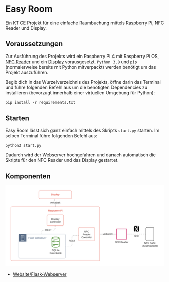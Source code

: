 # Easy Room
Ein KT CE Projekt für eine einfache Raumbuchung mittels Raspberry Pi, NFC Reader und Display.

## Voraussetzungen

Zur Ausführung des Projekts wird ein 
Raspberry Pi 4 mit Raspberry Pi OS, 
[NFC Reader](https://www.amazon.de/gp/product/B01L9GC470/ref=ppx_yo_dt_b_asin_title_o09_s00?ie=UTF8&psc=1) und ein 
[Display](https://www.amazon.de/gp/product/B07WCRTKSF/ref=ppx_yo_dt_b_asin_title_o00_s00?ie=UTF8&psc=1)
vorausgesetzt. 
`Python 3.8` und `pip` (normalerweise bereits mit Python mitverpackt) werden benötigt um das Projekt auszuführen.

Begib dich in das Wurzelverzeichnis des Projekts, öffne darin das Terminal und führe folgenden Befehl aus
um die benötigten Dependencies zu installieren (bevorzugt innerhalb einer virtuellen Umgebung für Python):
```
pip install -r requirements.txt
```

## Starten

Easy Room lässt sich ganz einfach mittels des Skripts `start.py` starten.
Im selben Terminal führe folgenden Befehl aus:
```
python3 start.py
```
Dadurch wird der Webserver hochgefahren und danach automatisch die Skripte für den NFC Reader und das Display gestartet.

## Komponenten

![Architektur](Architektur.png)

* [Website/Flask-Webserver](/Website)

